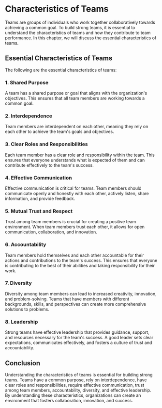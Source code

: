 Characteristics of Teams
=======================================================

Teams are groups of individuals who work together collaboratively towards achieving a common goal. To build strong teams, it is essential to understand the characteristics of teams and how they contribute to team performance. In this chapter, we will discuss the essential characteristics of teams.

Essential Characteristics of Teams
----------------------------------

The following are the essential characteristics of teams:

### 1. Shared Purpose

A team has a shared purpose or goal that aligns with the organization's objectives. This ensures that all team members are working towards a common goal.

### 2. Interdependence

Team members are interdependent on each other, meaning they rely on each other to achieve the team's goals and objectives.

### 3. Clear Roles and Responsibilities

Each team member has a clear role and responsibility within the team. This ensures that everyone understands what is expected of them and can contribute effectively to the team's success.

### 4. Effective Communication

Effective communication is critical for teams. Team members should communicate openly and honestly with each other, actively listen, share information, and provide feedback.

### 5. Mutual Trust and Respect

Trust among team members is crucial for creating a positive team environment. When team members trust each other, it allows for open communication, collaboration, and innovation.

### 6. Accountability

Team members hold themselves and each other accountable for their actions and contributions to the team's success. This ensures that everyone is contributing to the best of their abilities and taking responsibility for their work.

### 7. Diversity

Diversity among team members can lead to increased creativity, innovation, and problem-solving. Teams that have members with different backgrounds, skills, and perspectives can create more comprehensive solutions to problems.

### 8. Leadership

Strong teams have effective leadership that provides guidance, support, and resources necessary for the team's success. A good leader sets clear expectations, communicates effectively, and fosters a culture of trust and accountability.

Conclusion
----------

Understanding the characteristics of teams is essential for building strong teams. Teams have a common purpose, rely on interdependence, have clear roles and responsibilities, require effective communication, trust among team members, accountability, diversity, and effective leadership. By understanding these characteristics, organizations can create an environment that fosters collaboration, innovation, and success.
